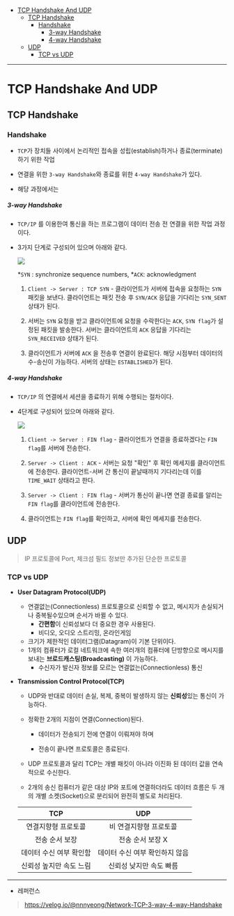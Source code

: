 - [TCP Handshake And UDP](#tcp-handshake-and-udp)
  - [TCP Handshake](#tcp-handshake)
    - [Handshake](#handshake)
        - [3-way Handshake](#3-way-handshake)
        - [4-way Handshake](#4-way-handshake)
  - [UDP](#udp)
    - [TCP vs UDP](#tcp-vs-udp)
---
# TCP Handshake And UDP

## TCP Handshake

### Handshake

- `TCP`가 장치들 사이에서 논리적인 접속을 성립(establish)하거나 종료(terminate)하기 위한 작업

- 연결을 위한 `3-way Handshake`와 종료를 위한 `4-way Handshake`가 있다.

- 해당 과정에서는 

##### 3-way Handshake

- `TCP/IP` 를 이용한여 통신을 하는 프로그램이 데이터 전송 전 연결을 위한 작업 과정이다.

- 3가지 단계로 구성되어 있으며 아래와 같다.
  
  ![](https://upload.wikimedia.org/wikipedia/commons/8/8a/Tcp-handshake.png?20051221162333)
  
  *`SYN` : synchronize sequence numbers, *`ACK`: acknowledgment
  
  1. `Client -> Server : TCP SYN` - 클라이언트가 서버에 접속을 요청하는 `SYN` 패킷을 보낸다. 클라이언트는 패킷 전송 후 `SYN/ACK` 응답을 기다리는 `SYN_SENT` 상태가 된다.
  
  2. 서버는 `SYN` 요청을 받고 클라이언트에 요청을 수락한다는 `ACK`, `SYN flag`가 설정된 패킷을 발송한다. 서버는 클라이언트의 `ACK` 응답을 기다리는 `SYN_RECEIVED` 상태가 된다.
  
  3. 클라이언트가 서버에 `ACK` 을 전송후 연결이 완료된다. 해당 시점부터 데이터의 수-송신이 가능하다. 서버의 상태는 `ESTABLISHED`가 된다.

##### 4-way Handshake

- `TCP/IP` 의 연결에서 세션을 종료하기 위해 수행되는 절차이다.

- 4단계로 구성되어 있으며 아래와 같다.
  
  ![](https://wiki.wireshark.org/uploads/__moin_import__/attachments/TCP-4-times-close/TCP-close-diagram.png)
  
  1. `Client -> Server : FIN flag` - 클라이언트가 연결을 종료하겠다는 `FIN flag`를 서버에 전송한다.
  
  2. `Server -> Client : ACK` - 서버는 요청 "확인" 후 확인 메세지를 클라이언트에 전송한다. 클라이언트-서버 간 통신이 끝날때까지 기다리는데 이를 `TIME_WAIT` 상태라고 한다.
  
  3. `Server -> Client : FIN flag` - 서버가 통신이 끝나면 연결 종료를 알리는 `FIN flag`를 클라이언트에 전송한다.
  
  4. 클라이언트는 `FIN flag`를 확인하고, 서버에 확인 메세지를 전송한다.

## UDP

> IP 프로토콜에 Port, 체크섬 필드 정보만 추가된 단순한 프로토콜

### TCP vs UDP

- **User Datagram Protocol(UDP)**
  
  - 연결없는(Connectionless) 프로토콜으로 신뢰할 수 없고, 메시지가 손실되거나 중복될수있으며 순서가 바뀔 수 있다.
    - **간편함**이 신뢰성보다 더 중요한 경우 사용된다.
    - 비디오, 오디오 스트리밍, 온라인게임
  - 크기가 제한적인 데이터그램(Datagram)이 기본 단위이다.
  - 1개의 컴퓨터가 로컬 네트워크에 속한 여러개의 컴퓨터에 단방향으로 메시지를 보내는 **브로드캐스팅(Broadcasting)** 이 가능하다.
    - 수신자가 발신자 정보를 모르는 연결없는(Connectionless) 통신

- **Transmission Control Protocol(TCP)**
  
  - UDP와 반대로 데이터 손실, 복제, 중복이 발생하지 않는 **신뢰성**있는 통신이 가능하다.
  
  - 정확한 2개의 지점이 연결(Connection)된다.
    
    - 데이터가 전송되기 전에 연결이 이뤄져야 하며
    
    - 전송이 끝나면 프로토콜은 종료된다.
  
  - UDP 프로토콜과 달리 TCP는 개별 패킷이 아니라 이진화 된 데이터 값을 연속적으로 수신한다.
  
  - 2개의 송신 컴퓨터가 같은 대상 IP와 포트에 연결하더라도 데이터 흐름은 두 개의 개별 소켓(Socket)으로 분리되어 완전히 별도로 처리된다.
  
  | TCP           | UDP               |
  |:-------------:|:-----------------:|
  | 연결지향형 프로토콜    | 비 연결지향형 프로토콜      |
  | 전송 순서 보장      | 전송 순서 보장 X        |
  | 데이터 수신 여부 확인함 | 데이터 수신 여부 확인하지 않음 |
  | 신뢰성 높지만 속도 느림 | 신뢰성 낮지만 속도 빠름     |

--- 

- 레퍼런스

> https://velog.io/@nnnyeong/Network-TCP-3-way-4-way-Handshake
